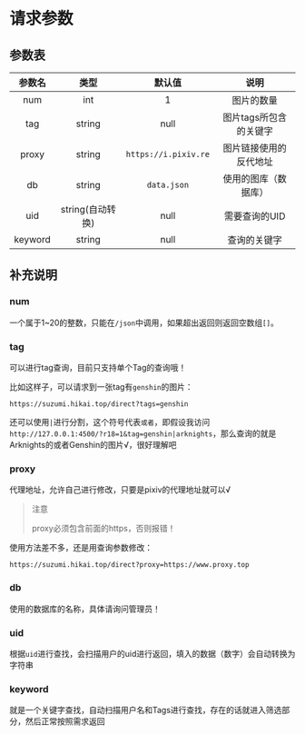 # 请求参数

## 参数表

| 参数名  |       类型       |        默认值        |          说明          |
| :-----: | :--------------: | :------------------: | :--------------------: |
|   num   |       int        |          1           |       图片的数量       |
|   tag   |      string      |         null         | 图片tags所包含的关键字 |
|  proxy  |      string      | `https://i.pixiv.re` | 图片链接使用的反代地址 |
|   db    |      string      |     `data.json`      |  使用的图库（数据库）  |
|   uid   | string(自动转换) |         null         |     需要查询的UID      |
| keyword |      string      |         null         |      查询的关键字      |

## 补充说明

### num

一个属于1~20的整数，只能在`/json`中调用，如果超出返回则返回空数组`[]`。

### tag

可以进行tag查询，目前只支持单个Tag的查询哦！

比如这样子，可以请求到一张tag有`genshin`的图片：

```
https://suzumi.hikai.top/direct?tags=genshin
```

还可以使用`|`进行分割，这个符号代表`或者`，即假设我访问`http://127.0.0.1:4500/?r18=1&tag=genshin|arknights`，那么查询的就是Arknights的或者Genshin的图片√，很好理解吧

### proxy

代理地址，允许自己进行修改，只要是pixiv的代理地址就可以√

> 注意
> 
> proxy必须包含前面的https，否则报错！

使用方法差不多，还是用查询参数修改：

```
https://suzumi.hikai.top/direct?proxy=https://www.proxy.top
```

### db

使用的数据库的名称，具体请询问管理员！

### uid

根据`uid`进行查找，会扫描用户的uid进行返回，填入的数据（数字）会自动转换为字符串

### keyword

就是一个关键字查找，自动扫描用户名和Tags进行查找，存在的话就进入筛选部分，然后正常按照需求返回